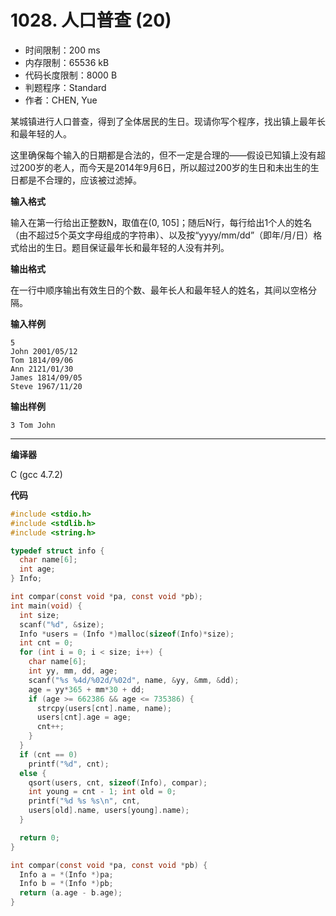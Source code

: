 # 1028. 人口普查 (20)

- 时间限制：200 ms
- 内存限制：65536 kB
- 代码长度限制：8000 B
- 判题程序：Standard
- 作者：CHEN, Yue

某城镇进行人口普查，得到了全体居民的生日。现请你写个程序，找出镇上最年长和最年轻的人。

这里确保每个输入的日期都是合法的，但不一定是合理的——假设已知镇上没有超过200岁的老人，而今天是2014年9月6日，所以超过200岁的生日和未出生的生日都是不合理的，应该被过滤掉。

**输入格式**

输入在第一行给出正整数N，取值在(0, 105]；随后N行，每行给出1个人的姓名（由不超过5个英文字母组成的字符串）、以及按“yyyy/mm/dd”（即年/月/日）格式给出的生日。题目保证最年长和最年轻的人没有并列。

**输出格式**

在一行中顺序输出有效生日的个数、最年长人和最年轻人的姓名，其间以空格分隔。

**输入样例**

```
5
John 2001/05/12
Tom 1814/09/06
Ann 2121/01/30
James 1814/09/05
Steve 1967/11/20
```

**输出样例**

```
3 Tom John
```

----------

**编译器**

C (gcc 4.7.2)

**代码**

```c
#include <stdio.h>
#include <stdlib.h>
#include <string.h>

typedef struct info {
  char name[6];
  int age;
} Info;

int compar(const void *pa, const void *pb);
int main(void) {
  int size;
  scanf("%d", &size);
  Info *users = (Info *)malloc(sizeof(Info)*size);
  int cnt = 0;
  for (int i = 0; i < size; i++) {
    char name[6];
    int yy, mm, dd, age;
    scanf("%s %4d/%02d/%02d", name, &yy, &mm, &dd);
    age = yy*365 + mm*30 + dd;
    if (age >= 662386 && age <= 735386) {
      strcpy(users[cnt].name, name);
      users[cnt].age = age;
      cnt++;
    }
  }
  if (cnt == 0)
    printf("%d", cnt);
  else {
    qsort(users, cnt, sizeof(Info), compar);
    int young = cnt - 1; int old = 0;
    printf("%d %s %s\n", cnt, 
    users[old].name, users[young].name);
  }

  return 0;
}

int compar(const void *pa, const void *pb) {
  Info a = *(Info *)pa;
  Info b = *(Info *)pb;
  return (a.age - b.age);
}
```
